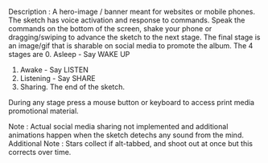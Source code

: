 Description :   A hero-image / banner meant for websites or mobile phones.
The sketch has voice activation and response to commands.  Speak the commands on the bottom of the screen, shake your phone or dragging/swiping  to advance the sketch to the next stage.  The final stage is an image/gif that is sharable on social media to promote the album.   The 4 stages are 
0. Asleep  -  Say WAKE UP
1. Awake  -  Say LISTEN
2. Listening - Say SHARE
3. Sharing. The end of the sketch.

During any stage press a mouse button or keyboard to access print media promotional material.

Note : Actual social media sharing not implemented and additional animations happen when the sketch detechs any sound from the mind.
Additional Note : Stars collect if alt-tabbed, and shoot out at once but this corrects over time.
